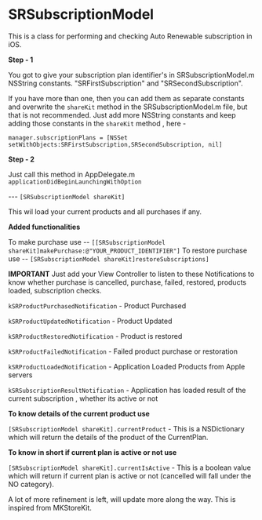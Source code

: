 # SRSubscriptionModel

This is a class for performing and checking Auto Renewable subscription in iOS.


**Step - 1**

You got to give your subscription plan identifier's in SRSubscriptionModel.m NSString constants.
"SRFirstSubscription" and "SRSecondSubscription".

If you have more than one, then you can add them as separate constants and overwrite the `shareKit` method in the SRSubscriptionModel.m file, but that is not recommended. Just add more NSString constants and keep adding those constants in the `shareKit` method , here - 

`manager.subscriptionPlans = [NSSet setWithObjects:SRFirstSubscription,SRSecondSubscription, nil]`

**Step - 2**

Just call this method in AppDelegate.m `applicationDidBeginLaunchingWithOption` 

 --- `[SRSubscriptionModel shareKit]` 
 
 This wil load your current products and all purchases if any.
 
 **Added functionalities**
 
 To make purchase use -- 
 `[[SRSubscriptionModel shareKit]makePurchase:@"YOUR_PRODUCT_IDENTIFIER"]`
 To restore purchase use -- 
 `[SRSubscriptionModel shareKit]restoreSubscriptions]`
 
 **IMPORTANT** 
 Just add your View Controller to listen to these Notifications to know whether purchase is cancelled, purchase, failed, restored, products loaded, subscription checks.

      
 `kSRProductPurchasedNotification`  -  Product Purchased
 
 `kSRProductUpdatedNotification`    -  Product Updated
 
 `kSRProductRestoredNotification`   -  Product is restored
 
 `kSRProductFailedNotification`     -  Failed product purchase or restoration
 
 `kSRProductLoadedNotification`     -  Application Loaded Products from Apple servers
 
`kSRSubscriptionResultNotification` -  Application has loaded result of the current subscription , whether its active or not 
 
 **To know details of the current product use**
 
 `[SRSubscriptionModel shareKit].currentProduct` - This is a NSDictionary which will return the details of the product of the CurrentPlan.
 
 **To know in short if current plan is active or not use**
 
 `[SRSubscriptionModel shareKit].currentIsActive` -  This is a boolean value which will return if current plan is active or not (cancelled will fall under the NO category).
 
 
 A lot of more refinement is left, will update more along the way.
This is inspired from MKStoreKit.
